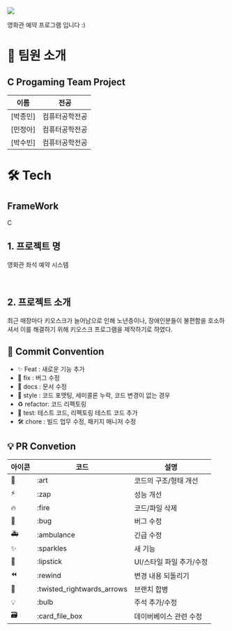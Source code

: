 <div><img src="https://capsule-render.vercel.app/api?type=waving&height=200&color=gradient&text=영화관%20예약&fontSize=90" /></div>



영화관 예약 프로그램 입니다 :)

# 👋 팀원 소개

## C Progaming Team Project

| 이름                                   | 전공           |
| -------------------------------------- | -------------- | 
| [박종민]  | 컴퓨터공학전공 | 
| [민정아]  | 컴퓨터공학전공 |
| [박수빈]  | 컴퓨터공학전공 | 

# 🛠️ Tech

## FrameWork

C

## 1. 프로젝트 명

영화관 좌석 예약 시스템 


<br/>

## 2. 프로젝트 소개

최근 매장마다 키오스크가 늘어남으로 인해 노년층이나, 장애인분들이 불편함을 호소하셔서 이를 해결하기 위해 키오스크 프로그램을 제작하기로 하였다. 

## 🎯 Commit Convention

- ✨ Feat : 새로운 기능 추가
- 🐛 fix : 버그 수정
- 📑 docs : 문서 수정
- 💄 style : 코드 포맷팅, 세미콜론 누락, 코드 변경이 없는 경우
- ♻️ refactor: 코드 리펙토링
- 🧪 test: 테스트 코드, 리펙토링 테스트 코드 추가
- 🛠️ chore : 빌드 업무 수정, 패키지 매니저 수정

## 💡 PR Convetion

| 아이콘 | 코드                       | 설명                     |
| ------ | -------------------------- | ------------------------ |
| 🎨     | :art                       | 코드의 구조/형태 개선    |
| ⚡️    | :zap                       | 성능 개선                |
| 🔥     | :fire                      | 코드/파일 삭제           |
| 🐛     | :bug                       | 버그 수정                |
| 🚑     | :ambulance                 | 긴급 수정                |
| ✨     | :sparkles                  | 새 기능                  |
| 💄     | :lipstick                  | UI/스타일 파일 추가/수정 |
| ⏪     | :rewind                    | 변경 내용 되돌리기       |
| 🔀     | :twisted_rightwards_arrows | 브랜치 합병              |
| 💡     | :bulb                      | 주석 추가/수정           |
| 🗃      | :card_file_box             | 데이버베이스 관련 수정   |

